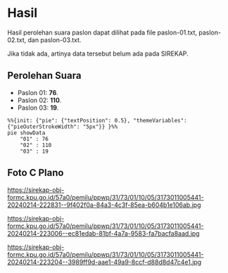 # Hasil

Hasil perolehan suara paslon dapat dilihat pada file paslon-01.txt, paslon-02.txt, dan paslon-03.txt.

Jika tidak ada, artinya data tersebut belum ada pada SIREKAP.

## Perolehan Suara

 * Paslon 01: **76**.
 * Paslon 02: **110**.
 * Paslon 03: **19**.

```mermaid
%%{init: {"pie": {"textPosition": 0.5}, "themeVariables": {"pieOuterStrokeWidth": "5px"}} }%%
pie showData
    "01" : 76
    "02" : 110
    "03" : 19
```
## Foto C Plano

https://sirekap-obj-formc.kpu.go.id/57a0/pemilu/ppwp/31/73/01/10/05/3173011005441-20240214-222831--9f402f0a-84a3-4c3f-85ea-b604b1e106ab.jpg

https://sirekap-obj-formc.kpu.go.id/57a0/pemilu/ppwp/31/73/01/10/05/3173011005441-20240214-223006--ec81edab-81bf-4a7a-9583-fa7bacfa8aad.jpg

https://sirekap-obj-formc.kpu.go.id/57a0/pemilu/ppwp/31/73/01/10/05/3173011005441-20240214-223204--3989ff9d-aae1-49a9-8ccf-d88d8d47c4e1.jpg
